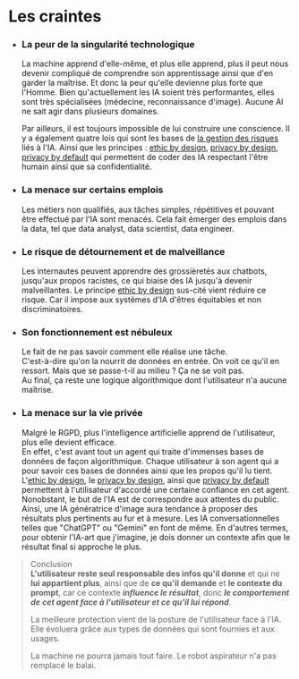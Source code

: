 # **Les craintes**

* ### La peur de la singularité technologique  
  La machine apprend d'elle-même, et plus elle apprend, plus il peut nous devenir compliqué de comprendre son apprentissage ainsi que d'en garder la maîtrise. Et donc la peur qu'elle devienne plus forte que l'Homme.
  Bien qu'actuellement les IA soient très performantes, elles sont très spécialisées (médecine, reconnaissance d'image). Aucune AI ne sait agir dans plusieurs domaines.
  
  Par ailleurs, il est toujours impossible de lui construire une conscience. Il y a également quatre lois qui sont les bases de [la gestion des risques](../../basics/riskManagement "La gestion des risques") liés à l'IA. Ainsi que les principes : [ethic by design](../../basics/ethicByDesign), [privacy by design](../../basics/privacyByDesign), [privacy by default](../../basics/privacyByDefault) qui permettent de coder des IA respectant l'être humain ainsi que sa confidentialité.
* ### La menace sur certains emplois  
  Les métiers non qualifiés, aux tâches simples, répétitives et pouvant être effectué par l'IA sont menacés.
  Cela fait émerger des emplois dans la data, tel que data analyst, data scientist, data engineer.
* ### Le risque de détournement et de malveillance  
  Les internautes peuvent apprendre des grossièretés aux chatbots, jusqu'aux propos racistes, ce qui biaise des IA jusqu'à devenir malveillantes. Le principe [ethic by design](../../basics/ethicByDesign) sus-cité vient réduire ce risque. Car il impose aux systèmes d'IA d'êtres équitables et non discriminatoires.
* ### Son fonctionnement est nébuleux 
  Le fait de ne pas savoir comment elle réalise une tâche.  
  C'est-à-dire qu'on la nourrit de données en entrée. On voit ce qu'il en ressort. Mais que se passe-t-il au milieu ? Ça ne se voit pas.  
  Au final, ça reste une logique algorithmique dont l'utilisateur n'a aucune maîtrise.
* ### La menace sur la vie privée
  Malgré le RGPD, plus l'intelligence artificielle apprend de l'utilisateur, plus elle devient efficace.  
  En effet, c'est avant tout un agent qui traite d'immenses bases de données de façon algorithmique. Chaque utilisateur à son agent qui a pour savoir ces bases de données ainsi que les propos qu'il lu tient.  
  L'[ethic by design](../../basics/ethicByDesign), le [privacy by design](../../basics/privacyByDesign), ainsi que [privacy by default](../../basics/privacyByDefault) permettent à l'utilisateur d'accordé une certaine confiance en cet agent. Nonobstant, le but de l'IA est de correspondre aux attentes du public. Ainsi, une IA génératrice d'image aura tendance à proposer des résultats plus pertinents au fur et à mesure. Les IA conversationnelles telles que "ChatGPT" ou "Gemini" en font de même. En d'autres termes, pour obtenir l'IA-art que j'imagine, je dois donner un contexte afin que le résultat final si approche le plus.

> Conclusion  
**L'utilisateur reste seul responsable des infos qu'il donne** et qui ne **lui appartient plus**, ainsi que de **ce qu'il demande** et **le contexte du prompt**, car ce contexte _**influence le résultat**_, donc _**le comportement de cet agent face à l'utilisateur et ce qu'il lui répond**_.  
>
> La meilleure protection vient de la posture de l'utilisateur face à l'IA. Elle évoluera grâce aux types de données qui sont fournies et aux usages.
>
> La machine ne pourra jamais tout faire. Le robot aspirateur n'a pas remplacé le balai.

<!-- >> Pour aller plus loin  
Le livre de Jean-Claude HEUDIN pour [Comprendre le deep learining](https://www.amazon.fr/Comprendre-Deep-Learning-introduction-neurones/dp/B01MSFLMFD/ref=sr_1_1?dib=eyJ2IjoiMSJ9.fQPZjayTRtT_bMdlcNPPMstt4wx7J99qFNG4Rv9qGScgzhRwcm6c5s6X5OMn2zxWis6HW3K_HF_N_dGsOtWdtmINwixIjWTyYInyghE1UVjazAWDZD_boeo_PSEQwRX7xgaF6UIk5uqbOBlfZoACog.erLtoHVeyv5z3yIoUbc9tPQtDDMgOSe5iN0QJ6wcPCk&dib_tag=se&qid=1705095227&refinements=p_27%3AJean-Claude+Heudin&s=books&sr=1-1) -->